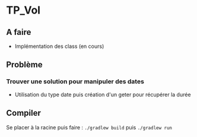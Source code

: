 # TP_Vol

## A faire
- Implémentation des class (en cours)

## Problème
### Trouver une solution pour manipuler des dates
- Utilisation du type date puis création d'un geter pour récupérer la durée

## Compiler

Se placer à la racine puis faire : `./gradlew build` puis `./gradlew run` 
